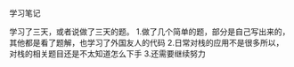 学习笔记

学习了三天，或者说做了三天的题。
1.做了几个简单的题，部分是自己写出来的，其他都是看了题解，也学习了外国友人的代码
2.日常对栈的应用不是很多所以，对栈的相关题目还是不太知道怎么下手
3.还需要继续努力

